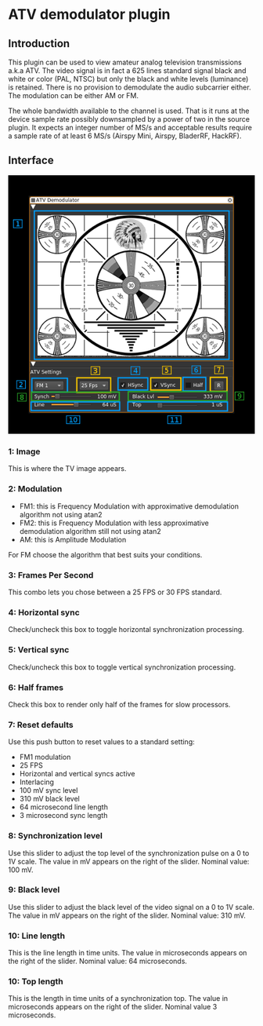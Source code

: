 <h1>ATV demodulator plugin</h1>

<h2>Introduction</h2>

This plugin can be used to view amateur analog television transmissions a.k.a ATV. The video signal is in fact a 625 lines standard signal black and white or color (PAL, NTSC) but only the black and white levels (luminance) is retained. There is no provision to demodulate the audio subcarrier either. The modulation can be either AM or FM.

The whole bandwidth available to the channel is used. That is it runs at the device sample rate possibly downsampled by a power of two in the source plugin. It expects an integer number of MS/s and acceptable results require a sample rate of at least 6 MS/s (Airspy Mini, Airspy, BladerRF, HackRF).

<h2>Interface</h2>

![ATV Demodulator plugin GUI](../../../doc/img/ATVDemod_plugin.png)

<h3>1: Image</h3>

This is where the TV image appears.

<h3>2: Modulation</h3>

  - FM1: this is Frequency Modulation with approximative demodulation algorithm not using atan2
  - FM2: this is Frequency Modulation with less approximative demodulation algorithm still not using atan2
  - AM: this is Amplitude Modulation
  
For FM choose the algorithm that best suits your conditions.

<h3>3: Frames Per Second</h3>

This combo lets you chose between a 25 FPS or 30 FPS standard.

<h3>4: Horizontal sync</h3>

Check/uncheck this box to toggle horizontal synchronization processing.

<h3>5: Vertical sync</h3>

Check/uncheck this box to toggle vertical synchronization processing.

<h3>6: Half frames</h3>

Check this box to render only half of the frames for slow processors.

<h3>7: Reset defaults</h3>

Use this push button to reset values to a standard setting:

  - FM1 modulation
  - 25 FPS
  - Horizontal and vertical syncs active
  - Interlacing
  - 100 mV sync level
  - 310 mV black level
  - 64 microsecond line length
  - 3 microsecond sync length
  
<h3>8: Synchronization level</h3>

Use this slider to adjust the top level of the synchronization pulse on a 0 to 1V scale. The value in mV appears on the right of the slider. Nominal value: 100 mV.

<h3>9: Black level</h3>

Use this slider to adjust the black level of the video signal on a 0 to 1V scale. The value in mV appears on the right of the slider. Nominal value: 310 mV.

<h3>10: Line length</h3>

This is the line length in time units. The value in microseconds appears on the right of the slider. Nominal value: 64 microseconds.

<h3>10: Top length</h3>

This is the length in time units of a synchronization top. The value in microseconds appears on the right of the slider. Nominal value 3 microseconds.